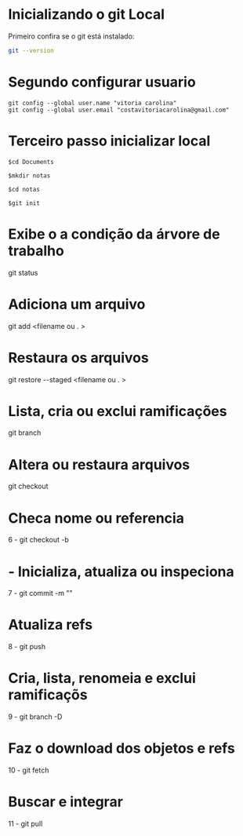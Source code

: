 # Inicializando o git Local

Primeiro confira se o git está instalado:

```bash
git --version
```
# Segundo configurar usuario
```
git config --global user.name "vitoria carolina"
git config --global user.email "costavitoriacarolina@gmail.com"
```
# Terceiro passo inicializar local
```
$cd Documents

$mkdir notas

$cd notas
```

```
$git init
```
# Exibe o a condição da árvore de trabalho
 git status

# Adiciona um arquivo
 git add <filename ou . >

#  Restaura os arquivos 
 git restore --staged <filename ou . >

# Lista, cria ou exclui ramificações
 git branch <branchname>

# Altera ou restaura arquivos
 git checkout <branchname>

# Checa nome ou referencia
6 - git checkout -b <branchname>

# - Inicializa, atualiza ou inspeciona
7 - git commit -m "<description>"

# Atualiza refs
8 - git push

# Cria, lista, renomeia e exclui ramificaçõs
9 - git branch -D <branchname>

#  Faz o download dos objetos e refs
10 - git fetch

# Buscar e integrar
11 - git pull
